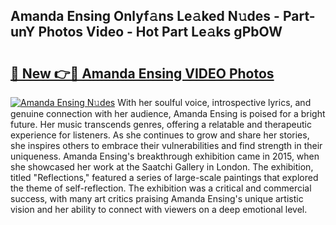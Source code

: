 ## Amanda Ensing Onlyf𝚊ns Le𝚊ked N𝚞des - Part-unY Photos Video - Hot Part Le𝚊ks gPbOW

# <h2><a href="http://ac45043.deff.icu/?id=Amanda+Ensing">🔗 New 👉🔴 Amanda Ensing VIDEO Photos</a></h2>

[![Amanda Ensing N𝚞des](https://i.imgur.com/rIISA9y.gif)](http://ac45043.deff.icu/?id=Amanda+Ensing)
With her soulful voice, introspective lyrics, and genuine connection with her audience, Amanda Ensing is poised for a bright future. Her music transcends genres, offering a relatable and therapeutic experience for listeners. As she continues to grow and share her stories, she inspires others to embrace their vulnerabilities and find strength in their uniqueness. Amanda Ensing's breakthrough exhibition came in 2015, when she showcased her work at the Saatchi Gallery in London. The exhibition, titled "Reflections," featured a series of large-scale paintings that explored the theme of self-reflection. The exhibition was a critical and commercial success, with many art critics praising Amanda Ensing's unique artistic vision and her ability to connect with viewers on a deep emotional level.

